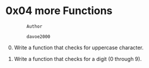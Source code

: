 #			0x04 more Functions


			Author

			davoe2000

0.  Write a function that checks for uppercase character.

1.  Write a function that checks for a digit (0 through 9).
